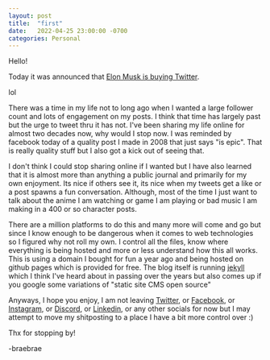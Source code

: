 ```yaml
---
layout: post
title:  "first"
date:   2022-04-25 23:00:00 -0700
categories: Personal
---
```


Hello!


Today it was announced that [Elon Musk is buying Twitter][elon-twitter]. 

lol

There was a time in my life not to long ago when I wanted a large follower count and lots of engagement on my posts. I think that time has largely past but the urge to tweet thru it has not. I've been sharing my life online for almost two decades now, why would I stop now. I was reminded by facebook today of a quality post I made in 2008 that just says "is epic". That is really quality stuff but I also got a kick out of seeing that.  

I don't think I could stop sharing online if I wanted but I have also learned that it is almost more than anything a public journal and primarily for my own enjoyment. Its nice if others see it, its nice when my tweets get a like or a post spawns a fun conversation. Although, most of the time I just want to talk about the anime I am watching or game I am playing or bad music I am making in a 400 or so character posts.

There are a million platforms to do this and many more will come and go but since I know enough to be dangerous when it comes to web technologies so I figured why not roll my own. I control all the files, know where everything is being hosted and more or less understand how this all works. This is using a domain I bought for fun a year ago and being hosted on github pages which is provided for free. The blog itself is running [jekyll][jekyll-gh] which I think I've heard about in passing over the years but also comes up if you google some variations of "static site CMS open source" 

Anyways, I hope you enjoy, I am not leaving [Twitter][twitter-bradenleague], or [Facebook][facebook-bradenleague], or [Instagram][instagram-bradenleague], or [Discord][discord-bradenleague], or [Linkedin][linkedin-bradenleague], or any other socials for now but I may attempt to move my shitposting to a place I have a bit more control over :)

Thx for stopping by!

-braebrae

[elon-twitter]: https://twitter.com/AP/status/1518667836062900225
[jekyll-gh]:   https://github.com/jekyll/jekyll
[twitter-bradenleague]: https://twitter.com/bradenleague
[facebook-bradenleague]: https://www.facebook.com/braden.league/
[instagram-bradenleague]: https://www.instagram.com/bradenleague/
[discord-bradenleague]: http://discordapp.com/users/83929155183312896
[linkedin-bradenleague]: https://www.linkedin.com/in/bradenleague/